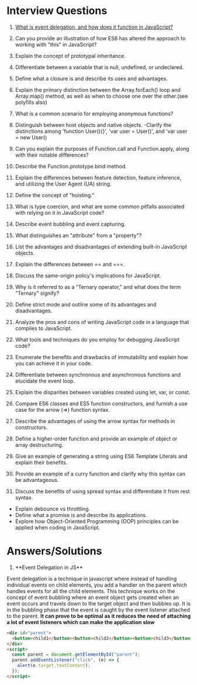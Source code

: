 # Interview Questions

<a name="top"></a>

1. [What is event delegation, and how does it function in JavaScript?](#event-delegation-js)

2. Can you provide an illustration of how ES6 has altered the approach to working with "this" in JavaScript?

3. Explain the concept of prototypal inheritance.

4. Differentiate between a variable that is null, undefined, or undeclared.

5. Define what a closure is and describe its uses and advantages.

6. Explain the primary distinction between the Array.forEach() loop and Array.map() method, as well as when to choose one over the other.(see polyfills also)

7. What is a common scenario for employing anonymous functions?

8. Distinguish between host objects and native objects.
   -Clarify the distinctions among 'function User(){}', 'var user = User()', and 'var user = new User()

9. Can you explain the purposes of Function.call and Function.apply, along with their notable differences?

10. Describe the Function.prototype.bind method.

11. Explain the differences between feature detection, feature inference, and utilizing the User Agent (UA) string.

12. Define the concept of "hoisting."

13. What is type coercion, and what are some common pitfalls associated with relying on it in JavaScript code?

14. Describe event bubbling and event capturing.

15. What distinguishes an "attribute" from a "property"?

16. List the advantages and disadvantages of extending built-in JavaScript objects.

17. Explain the differences between == and ===.

18. Discuss the same-origin policy's implications for JavaScript.

19. Why is it referred to as a "Ternary operator," and what does the term "Ternary" signify?

20. Define strict mode and outline some of its advantages and disadvantages.

21. Analyze the pros and cons of writing JavaScript code in a language that compiles to JavaScript.

22. What tools and techniques do you employ for debugging JavaScript code?

23. Enumerate the benefits and drawbacks of immutability and explain how you can achieve it in your code.

24. Differentiate between synchronous and asynchronous functions and elucidate the event loop.

25. Explain the disparities between variables created using let, var, or const.

26. Compare ES6 classes and ES5 function constructors, and furnish a use case for the arrow (=>) function syntax.

27. Describe the advantages of using the arrow syntax for methods in constructors.

28. Define a higher-order function and provide an example of object or array destructuring.

29. Give an example of generating a string using ES6 Template Literals and explain their benefits.

30. Provide an example of a curry function and clarify why this syntax can be advantageous.

31. Discuss the benefits of using spread syntax and differentiate it from rest syntax.

- Explain debounce vs throttling.
- Define what a promise is and describe its applications.
- Explore how Object-Oriented Programming (OOP) principles can be applied when coding in JavaScript.

# Answers/Solutions

1. <a name="event-delegation-js">
   **Event Delegation in JS**

Event delegation is a technique in javascript where instead of handling individual events on child elements, you add a handler on the parent which handles events for all the child elements. This technique works on the concept of event bubbling where an event object gets created when an event occurs and travels down to the target object and then bubbles up. It is in the bubbling phase that the event is caught by the event listener attached to the parent. **It can prove to be optimal as it reduces the need of attaching a lot of event listeners which can make the application slow**

```html
<div id="parent">
  <button>child1</button><button>child2</button><button>child3</button>
</div>
<script>
  const parent = document.getElementById("parent");
  parent.addEventListener("click", (e) => {
    alert(e.target.textContent);
  });
</script>
```

</a>

